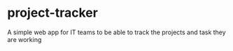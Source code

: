 # project-tracker
A simple web app for IT teams to be able to track the projects and task they are working
